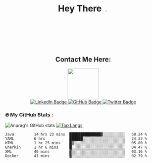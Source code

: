<h1 align="center">
  Hey There
  <img src="https://media.giphy.com/media/hvRJCLFzcasrR4ia7z/giphy.gif" width="3%"/>
</h1>

<h2 align="center">
  Contact Me Here:
</h2>

<div id="header" align="center">
  <img src="https://media.giphy.com/media/qgQUggAC3Pfv687qPC/giphy.gif" width="100"/>
</div>

<div id="badges" align="center">
  <a href="https://www.linkedin.com/in/pedro-jorge21">
    <img src="https://img.shields.io/badge/LinkedIn-blue?style=for-the-badge&logo=linkedin&logoColor=white" alt="LinkedIn Badge"/>
  </a>
  <a href="https://www.instagram.com/pedrosmjorge21/">
    <img src="https://img.shields.io/badge/Instagram-red?style=for-the-badge&logo=instagram&logoColor=white" alt="GitHub Badge"/>
  </a>
  <a href="https://twitter.com/pedrosmjorge21">
    <img src="https://img.shields.io/badge/Twitter-blue?style=for-the-badge&logo=twitter&logoColor=white" alt="Twitter Badge"/>
  </a>
</div>


### :fire: My GitHub Stats :
![Anurag's GitHub stats](https://github-readme-stats.vercel.app/api?username=pedrosimao10&theme=default&show_icons=true)
[![Top Langs](https://github-readme-stats.vercel.app/api/top-langs/?username=pedrosimao10&layout=compact)](https://github.com/pedrosimao10/github-readme-stats)


<!--START_SECTION:waka-->

```text
Java         14 hrs 23 mins  ██████████████▓░░░░░░░░░░   58.24 %
YAML         6 hrs           ██████░░░░░░░░░░░░░░░░░░░   24.33 %
HTML         1 hr 25 mins    █▒░░░░░░░░░░░░░░░░░░░░░░░   05.80 %
Gherkin      1 hr 6 mins     █░░░░░░░░░░░░░░░░░░░░░░░░   04.47 %
XML          46 mins         ▓░░░░░░░░░░░░░░░░░░░░░░░░   03.16 %
Docker       41 mins         ▓░░░░░░░░░░░░░░░░░░░░░░░░   02.79 %
```

<!--END_SECTION:waka-->


